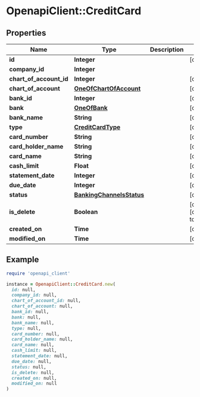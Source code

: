 # OpenapiClient::CreditCard

## Properties

| Name | Type | Description | Notes |
| ---- | ---- | ----------- | ----- |
| **id** | **Integer** |  | [optional] |
| **company_id** | **Integer** |  |  |
| **chart_of_account_id** | **Integer** |  | [optional] |
| **chart_of_account** | [**OneOfChartOfAccount**](OneOfChartOfAccount.md) |  | [optional] |
| **bank_id** | **Integer** |  | [optional] |
| **bank** | [**OneOfBank**](OneOfBank.md) |  | [optional] |
| **bank_name** | **String** |  | [optional] |
| **type** | [**CreditCardType**](CreditCardType.md) |  | [optional] |
| **card_number** | **String** |  | [optional] |
| **card_holder_name** | **String** |  | [optional] |
| **card_name** | **String** |  | [optional] |
| **cash_limit** | **Float** |  | [optional] |
| **statement_date** | **Integer** |  | [optional] |
| **due_date** | **Integer** |  | [optional] |
| **status** | [**BankingChannelsStatus**](BankingChannelsStatus.md) |  | [optional] |
| **is_delete** | **Boolean** |  | [optional][default to false] |
| **created_on** | **Time** |  | [optional] |
| **modified_on** | **Time** |  | [optional] |

## Example

```ruby
require 'openapi_client'

instance = OpenapiClient::CreditCard.new(
  id: null,
  company_id: null,
  chart_of_account_id: null,
  chart_of_account: null,
  bank_id: null,
  bank: null,
  bank_name: null,
  type: null,
  card_number: null,
  card_holder_name: null,
  card_name: null,
  cash_limit: null,
  statement_date: null,
  due_date: null,
  status: null,
  is_delete: null,
  created_on: null,
  modified_on: null
)
```

